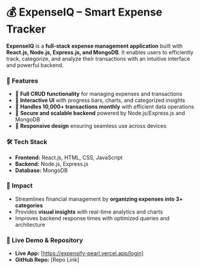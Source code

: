 

# 💰 ExpenseIQ – Smart Expense Tracker

**ExpenseIQ** is a **full-stack expense management application** built with **React.js, Node.js, Express.js, and MongoDB**. It enables users to efficiently track, categorize, and analyze their transactions with an intuitive interface and powerful backend.

### 🚀 Features

* 🔹 **Full CRUD functionality** for managing expenses and transactions
* 🔹 **Interactive UI** with progress bars, charts, and categorized insights
* 🔹 **Handles 10,000+ transactions monthly** with efficient data operations
* 🔹 **Secure and scalable backend** powered by Node.js/Express.js and MongoDB
* 🔹 **Responsive design** ensuring seamless use across devices

### 🛠️ Tech Stack

* **Frontend:** React.js, HTML, CSS, JavaScript
* **Backend:** Node.js, Express.js
* **Database:** MongoDB

### 🌟 Impact

* Streamlines financial management by **organizing expenses into 3+ categories**
* Provides **visual insights** with real-time analytics and charts
* Improves backend response times with optimized queries and architecture

### 🔗 Live Demo & Repository

* **Live App:** \[https://expensify-pearl.vercel.app/login]
* **GitHub Repo:** \[Repo Link]

